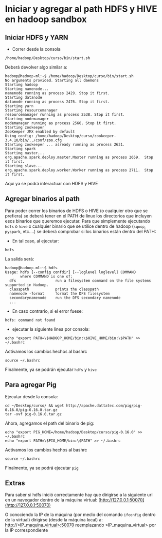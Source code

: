 # Iniciar y agregar al path HDFS y HIVE en hadoop sandbox

## Iniciar HDFS y YARN
- Correr desde la consola 
```
/home/hadoop/Desktop/curso/bin/start.sh
```

Deberá devolver algo similar a:
```
hadoop@hadoop-ml:~$ /home/hadoop/Desktop/curso/bin/start.sh
No arguments provided. Starting all daemons
Starting hadoop
Starting namenode...
namenode running as process 2429. Stop it first.
Starting datanode
datanode running as process 2476. Stop it first.
Starting yarn
Starting resourcemanager
resourcemanager running as process 2538. Stop it first.
Starting nodemanager
nodemanager running as process 2566. Stop it first.
Starting zookeeper
ZooKeeper JMX enabled by default
Using config: /home/hadoop/Desktop/curso/zookeeper-3.4.10/bin/../conf/zoo.cfg
Starting zookeeper ... already running as process 2631.
Starting spark
Starting master...
org.apache.spark.deploy.master.Master running as process 2659.  Stop it first.
Starting slave...
org.apache.spark.deploy.worker.Worker running as process 2711.  Stop it first.
```
Aquí ya se podrá interactuar con HDFS y HIVE

## Agregar binarios al path
Para poder correr los binarios de HDFS o HIVE (o cualquier otro que se prefiera) se deberá tener en el PATH de linux los directorios que incluyen esos binarios que queremos ejecutar.
Para que simplemente ejecutando `hdfs` o `hive` o cualquier binario que se utilice dentro de hadoop (`sqoop`, `pyspark`, etc....) se deberá comprobar si los binarios están dentro del PATH:
- En tal caso, al ejecutar:
```
hdfs
```

La salida será:
```
hadoop@hadoop-ml:~$ hdfs
Usage: hdfs [--config confdir] [--loglevel loglevel] COMMAND
       where COMMAND is one of:
  dfs                  run a filesystem command on the file systems supported in Hadoop.
  classpath            prints the classpath
  namenode -format     format the DFS filesystem
  secondarynamenode    run the DFS secondary namenode
  ...
```

- En caso contrario, si el error fuese:
```
hdfs: command not found
```
- ejecutar la siguiente linea por consola:
```
echo "export PATH=\$HADOOP_HOME/bin:\$HIVE_HOME/bin:\$PATH" >> ~/.bashrc
```

Activamos los cambios hechos al bashrc
```
source ~/.bashrc
```

Finalmente, ya se podrán ejecutar `hdfs` y `hive`

## Para agregar Pig
Ejecutar desde la consola:
```
cd ~/Desktop/curso/ && wget http://apache.dattatec.com/pig/pig-0.16.0/pig-0.16.0.tar.gz
tar -xvf pig-0.16.0.tar.gz
```

Ahora, agregamos el path del binario de pig:

```
echo "export PIG_HOME=/home/hadoop/Desktop/curso/pig-0.16.0" >> ~/.bashrc
echo "export PATH=\$PIG_HOME/bin:\$PATH" >> ~/.bashrc
```

Activamos los cambios hechos al bashrc
```
source ~/.bashrc
```

Finalmente, ya se podrá ejecutar `pig`


## Extras
Para saber si hdfs inició correctamente hay que dirigirse a la siguiente url en un navegador dentro de la máquina virtual:
[http://127.0.0.1:50070](http://127.0.0.1:50070)

O conociendo la IP de la máquina (por medio del comando `ifconfig` dentro de la virtual) dirigirse (desde la máquina local) a:
[http://<IP_maquina_virtual>:50070](http://<IP_maquina_virtual>:50070)
reemplazando <IP_maquina_virtual> por la IP correspondiente
